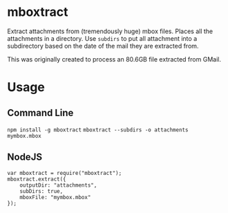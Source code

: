 # mboxtract
Extract attachments from (tremendously huge) mbox files.
Places all the attachments in a directory.
Use `subdirs` to put all attachment into a subdirectory based on the date of the mail they are extracted from. 

This was originally created to process an 80.6GB file extracted from GMail.

# Usage
## Command Line
```npm install -g mboxtract```
```mboxtract --subdirs -o attachments mymbox.mbox```

## NodeJS
```
var mboxtract = require("mboxtract");
mboxtract.extract({
	outputDir: "attachments",
	subDirs: true,
	mboxFile: "mymbox.mbox"
});
```
